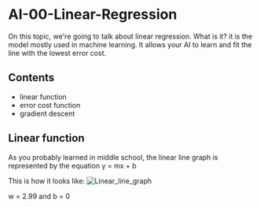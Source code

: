 # AI-00-Linear-Regression

On this topic, we're going to talk about linear regression. What is it? it is the model mostly used in machine learning. It allows your AI to learn and fit the line with the lowest error cost.

## Contents

- linear function
- error cost function
- gradient descent

## Linear function

As you probably learned in middle school, the linear line graph is represented by the equation y = mx + b

This is how it looks like:
![Linear_line_graph](./image/linear_line_graph.png)

w = 2.99 and b = 0
